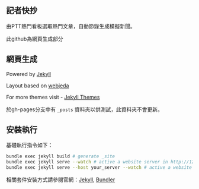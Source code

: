 ## 記者快抄
由PTT熱門看板選取熱門文章，自動節錄生成模擬新聞。

此github為網頁生成部分

## 網頁生成
Powered by [Jekyll](https://jekyllrb.com/)

Layout based on [webjeda](http://webjeda.com/cards)

For more themes visit - [Jekyll Themes](https://jekyll-themes.com)

於gh-pages分支中有 `_posts` 資料夾以供測試，此資料夾不會更新。

## 安裝執行
基礎執行指令如下：
```sh
bundle exec jekyll build # generate _site
bundle exec jekyll serve --watch # active a website server in http://127.0.0.1:4000
bundle exec jekyll serve --host your_server --watch # active a website server in your_server:4000
```

相關套件安裝方式請參閱官網：[Jekyll](https://jekyllrb.com/), [Bundler](http://bundler.io/)
